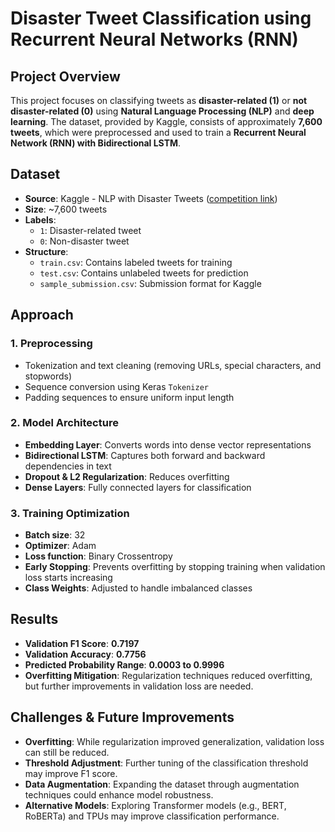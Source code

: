 # Disaster Tweet Classification using Recurrent Neural Networks (RNN)

## Project Overview
This project focuses on classifying tweets as **disaster-related (1)** or **not disaster-related (0)** using **Natural Language Processing (NLP)** and **deep learning**. The dataset, provided by Kaggle, consists of approximately **7,600 tweets**, which were preprocessed and used to train a **Recurrent Neural Network (RNN) with Bidirectional LSTM**.

## Dataset
- **Source**: Kaggle - NLP with Disaster Tweets ([competition link](https://www.kaggle.com/competitions/nlp-getting-started))
- **Size**: ~7,600 tweets
- **Labels**:
  - `1`: Disaster-related tweet
  - `0`: Non-disaster tweet
- **Structure**:
  - `train.csv`: Contains labeled tweets for training
  - `test.csv`: Contains unlabeled tweets for prediction
  - `sample_submission.csv`: Submission format for Kaggle

## Approach
### 1. Preprocessing
- Tokenization and text cleaning (removing URLs, special characters, and stopwords)
- Sequence conversion using Keras `Tokenizer`
- Padding sequences to ensure uniform input length

### 2. Model Architecture
- **Embedding Layer**: Converts words into dense vector representations
- **Bidirectional LSTM**: Captures both forward and backward dependencies in text
- **Dropout & L2 Regularization**: Reduces overfitting
- **Dense Layers**: Fully connected layers for classification

### 3. Training Optimization
- **Batch size**: 32
- **Optimizer**: Adam
- **Loss function**: Binary Crossentropy
- **Early Stopping**: Prevents overfitting by stopping training when validation loss starts increasing
- **Class Weights**: Adjusted to handle imbalanced classes

## Results
- **Validation F1 Score**: **0.7197**
- **Validation Accuracy**: **0.7756**
- **Predicted Probability Range**: **0.0003 to 0.9996**
- **Overfitting Mitigation**: Regularization techniques reduced overfitting, but further improvements in validation loss are needed.

## Challenges & Future Improvements
- **Overfitting**: While regularization improved generalization, validation loss can still be reduced.
- **Threshold Adjustment**: Further tuning of the classification threshold may improve F1 score.
- **Data Augmentation**: Expanding the dataset through augmentation techniques could enhance model robustness.
- **Alternative Models**: Exploring Transformer models (e.g., BERT, RoBERTa) and TPUs may improve classification performance.


